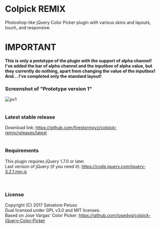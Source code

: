 # Colpick REMIX

Photoshop-like jQuery Color Picker plugin with various skins and layouts, touch, and responsive. <br>

# IMPORTANT
<b> This is only a prototype of the plugin with the support of alpha channel!
I've added the bar of alpha channel and the inputbox of alpha value, but they currently do nothing, apart from changing the value of the inputbox!
And... I've completed only the standard layout! </b>

### Screenshot of "Prototype version 1"
![pv1](https://user-images.githubusercontent.com/32025549/32422287-cf84d828-c29f-11e7-8c66-cffec669b494.png) <br><br>


### Latest stable release
Download link: <a href="https://github.com/firestormxyz/colpick-remix/releases/latest">https://github.com/firestormxyz/colpick-remix/releases/latest</a> <br><br>

### Requirements
This plugin requires jQuery 1.7.0 or later. <br>
Last version of jQuery (if you need it): <a href="https://code.jquery.com/jquery-3.2.1.min.js">https://code.jquery.com/jquery-3.2.1.min.js</a> <br><br><br>


### License
Copyright (C) 2017 Salvatore Peluso <br>
Dual licensed under GPL v3.0 and MIT licenses. <br>
Based on Jose Vargas' Color Picker: <a href="https://github.com/josedvq/colpick-jQuery-Color-Picker">https://github.com/josedvq/colpick-jQuery-Color-Picker</a>
